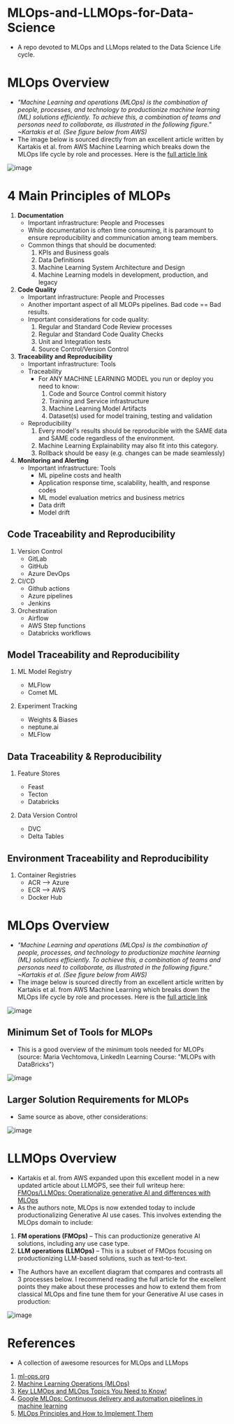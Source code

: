 # MLOps-and-LLMOps-for-Data-Science
* A repo devoted to MLOps and LLMops related to the Data Science Life cycle.

# MLOps Overview
* *"Machine Learning and operations (MLOps) is the combination of people, processes, and technology to productionize machine learning (ML) solutions efficiently. To achieve this, a combination of teams and personas need to collaborate, as illustrated in the following figure." ~Kartakis et al. (See figure below from AWS)*
* The image below is sourced directly from an excellent article written by Kartakis et al. from AWS Machine Learning which breaks down the MLOps life cycle by role and processes. Here is the [full article link](https://aws.amazon.com/blogs/machine-learning/mlops-foundation-roadmap-for-enterprises-with-amazon-sagemaker/)

![image](https://github.com/user-attachments/assets/c3f4eb62-95ec-41bf-9824-3bda70dd5dbd)



# 4 Main Principles of MLOPs
1. **Documentation**
   * Important infrastructure: People and Processes
   * While documentation is often time consuming, it is paramount to ensure reproducibility and communication among team members.
   * Common things that should be documented:
       1) KPIs and Business goals
       2) Data Definitions
       3) Machine Learning System Architecture and Design
       4) Machine Learning models in development, production, and legacy
2. **Code Quality**
   * Important infrastructure: People and Processes
   * Another important aspect of all MLOPs pipelines. Bad code == Bad results.
   * Important considerations for code quality:
       1) Regular and Standard Code Review processes
       2) Regular and Standard Code Quality Checks
       3) Unit and Integration tests
       4) Source Control/Version Control
3. **Traceability and Reproducibility**
   * Important infrastructure: Tools
   * Traceability
     * For ANY MACHINE LEARNING MODEL you run or deploy you need to know:
       1) Code and Source Control commit history
       2) Training and Service infrastructure
       3) Machine Learning Model Artifacts
       4) Dataset(s) used for model training, testing and validation
    * Reproducibility
       1) Every model's results should be reproducible with the SAME data and SAME code regardless of the environment.
       2) Machine Learning Explainability may also fit into this category.
       3) Rollback should be easy (e.g. changes can be made seamlessly)
4. **Monitoring and Alerting**
   * Important infrastructure: Tools
      * ML pipeline costs and health
      * Application response time, scalability, health, and response codes
      * ML model evaluation metrics and business metrics
      * Data drift
      * Model drift
    
## Code Traceability and Reproducibility
1. Version Control
   * GitLab
   * GitHub
   * Azure DevOps
2. CI/CD
   * Github actions
   * Azure pipelines
   * Jenkins
3. Orchestration
   * Airflow
   * AWS Step functions
   * Databricks workflows
  
## Model Traceability and Reproducibility
1. ML Model Registry
   * MLFlow
   * Comet ML

2. Experiment Tracking
   * Weights & Biases
   * neptune.ai
   * MLFlow
  
## Data Traceability & Reproducibility
1. Feature Stores
   * Feast
   * Tecton
   * Databricks

2. Data Version Control
   * DVC
   * Delta Tables
  
## Environment Traceability and Reproducibility
1. Container Registries
   * ACR --> Azure
   * ECR --> AWS
   * Docker Hub

# MLOps Overview
* *"Machine Learning and operations (MLOps) is the combination of people, processes, and technology to productionize machine learning (ML) solutions efficiently. To achieve this, a combination of teams and personas need to collaborate, as illustrated in the following figure." ~Kartakis et al. (See figure below from AWS)*
* The image below is sourced directly from an excellent article written by Kartakis et al. from AWS Machine Learning which breaks down the MLOps life cycle by role and processes. Here is the [full article link](https://aws.amazon.com/blogs/machine-learning/mlops-foundation-roadmap-for-enterprises-with-amazon-sagemaker/)

![image](https://github.com/user-attachments/assets/c3f4eb62-95ec-41bf-9824-3bda70dd5dbd)


## Minimum Set of Tools for MLOPs
* This is a good overview of the minimum tools needed for MLOPs (source: Maria Vechtomova, LinkedIn Learning Course: "MLOPs with DataBricks")

![image](https://github.com/user-attachments/assets/54c706de-82b8-4bf2-83e1-e060199a4a2e)


## Larger Solution Requirements for MLOPs
* Same source as above, other considerations:

![image](https://github.com/user-attachments/assets/27398a28-fa15-4c0a-a68c-3ff0e13b8ef5)





# LLMOps Overview
* Kartakis et al. from AWS expanded upon this excellent model in a new updated article about LLMOPS, see their full writeup here: [FMOps/LLMOps: Operationalize generative AI and differences with MLOps](https://aws.amazon.com/blogs/machine-learning/fmops-llmops-operationalize-generative-ai-and-differences-with-mlops/)
* As the authors note, MLOps is now extended today to include productionalizing Generative AI use cases. This involves extending the MLOps domain to include:

1. **FM operations (FMOps)** – This can productionize generative AI solutions, including any use case type.
2. **LLM operations (LLMOps)** – This is a subset of FMOps focusing on productionizing LLM-based solutions, such as text-to-text.

* The Authors have an excellent diagram that compares and contrasts all 3 processes below. I recommend reading the full article for the excellent points they make about these processes and how to extend them from classical MLOps and fine tune them for your Generative AI use cases in production:


![image](https://github.com/user-attachments/assets/f1b04138-cd49-4d71-a62b-ee4aec8c8a2c)







# References
* A collection of awesome resources for MLOps and LLMops

1. [ml-ops.org](https://ml-ops.org/)
2. [Machine Learning Operations (MLOps)](https://towardsdatascience.com/machine-learning-operations-mlops-for-beginners-a5686bfe02b2)
3. [Key LLMOps and MLOps Topics You Need to Know!](https://medium.com/aimonks/interview-ready-key-llmops-and-mlops-topics-you-need-to-know-f938f49f0d1f)
4. [Google MLOps: Continuous delivery and automation pipelines in machine learning](https://cloud.google.com/architecture/mlops-continuous-delivery-and-automation-pipelines-in-machine-learning)
5. [MLOps Principles and How to Implement Them](https://neptune.ai/blog/mlops-principles)


